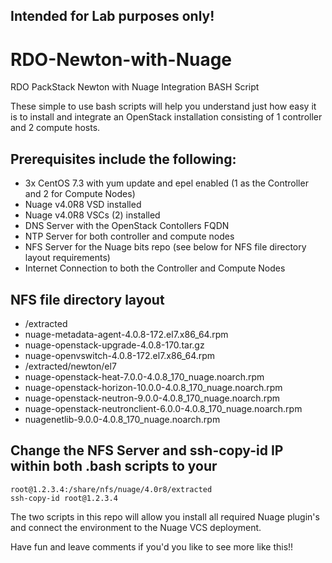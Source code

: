 ## Intended for Lab purposes only!
# RDO-Newton-with-Nuage
RDO PackStack Newton with Nuage Integration BASH Script

These simple to use bash scripts will help you understand just how easy it is to install and integrate an OpenStack installation consisting of 1 controller and 2 compute hosts.

## Prerequisites include the following:
- 3x CentOS 7.3 with yum update and epel enabled (1 as the Controller and 2 for Compute Nodes)
- Nuage v4.0R8 VSD installed
- Nuage v4.0R8 VSCs (2) installed
- DNS Server with the OpenStack Contollers FQDN
- NTP Server for both controller and compute nodes
- NFS Server for the Nuage bits repo (see below for NFS file directory layout requirements)
- Internet Connection to both the Controller and Compute Nodes

## NFS file directory layout
- /extracted
- nuage-metadata-agent-4.0.8-172.el7.x86_64.rpm
- nuage-openstack-upgrade-4.0.8-170.tar.gz
- nuage-openvswitch-4.0.8-172.el7.x86_64.rpm
- /extracted/newton/el7
- nuage-openstack-heat-7.0.0-4.0.8_170_nuage.noarch.rpm
- nuage-openstack-horizon-10.0.0-4.0.8_170_nuage.noarch.rpm
- nuage-openstack-neutron-9.0.0-4.0.8_170_nuage.noarch.rpm
- nuage-openstack-neutronclient-6.0.0-4.0.8_170_nuage.noarch.rpm
- nuagenetlib-9.0.0-4.0.8_170_nuage.noarch.rpm

## Change the NFS Server and ssh-copy-id IP within both .bash scripts to your
```
root@1.2.3.4:/share/nfs/nuage/4.0r8/extracted
ssh-copy-id root@1.2.3.4
```

The two scripts in this repo will allow you install all required Nuage plugin's and connect the environment to the Nuage VCS deployment.

Have fun and leave comments if you'd you like to see more like this!!

